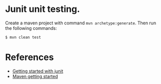 # Junit unit testing.

Create a maven project with command `mvn archetype:generate`. Then run the following commands: 

```bash
$ mvn clean test
```

# References

- [Getting started with junit](https://github.com/junit-team/junit4/wiki/Getting-started)
- [Maven getting started](https://maven.apache.org/guides/mini/guide-creating-archetypes.html)
